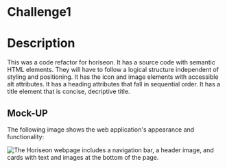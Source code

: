# Challenge1

# Description
This was a code refactor for horiseon.
It has a source code with semantic HTML elements.
They will have to follow a logical structure independent of styling and positioning.
It has the icon and image elements with accessible alt attributes.
It has a heading attributes that fall in sequential order.
It has a title element that is concise, decriptive title.

## Mock-UP

The following image shows the web application's appearance and functionality:

![The Horiseon webpage includes a navigation bar, a header image, and cards with text and images at the bottom of the page.](./Assets/01-html-css-git-homework-demo.png)
